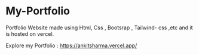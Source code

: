 # My-Portfolio
Portfolio Website made using Html, Css , Bootsrap , Tailwind- css ,etc and it is hosted on vercel.

Explore my Portfolio : https://ankitsharma.vercel.app/
